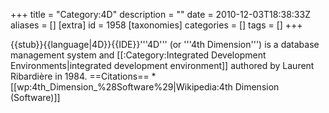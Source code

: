 +++
title = "Category:4D"
description = ""
date = 2010-12-03T18:38:33Z
aliases = []
[extra]
id = 1958
[taxonomies]
categories = []
tags = []
+++

{{stub}}{{language|4D}}{{IDE}}'''4D''' (or '''4th Dimension''') is a database management system and [[:Category:Integrated Development Environments|integrated development environment]] authored by Laurent Ribardière in 1984.
==Citations==
*[[wp:4th_Dimension_%28Software%29|Wikipedia:4th Dimension (Software)]]
